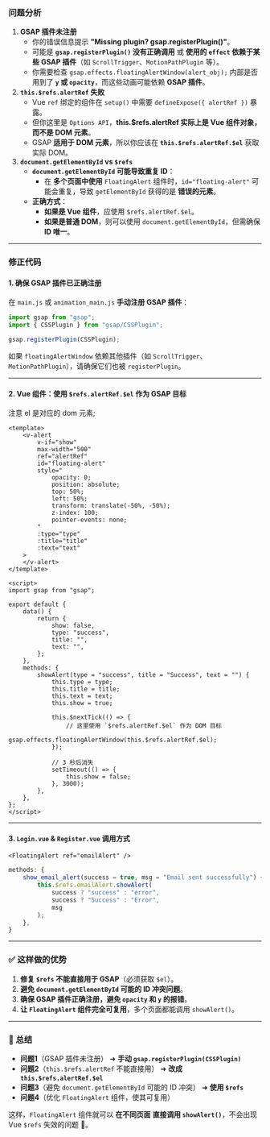 ### **问题分析**
1. **GSAP 插件未注册**    
    - 你的错误信息提示 **"Missing plugin? gsap.registerPlugin()"**。
    - 可能是 **`gsap.registerPlugin()` 没有正确调用** 或 **使用的 `effect` 依赖于某些 GSAP 插件**（如 `ScrollTrigger`、`MotionPathPlugin` 等）。
    - 你需要检查 `gsap.effects.floatingAlertWindow(alert_obj);` 内部是否用到了 **`y` 或 `opacity`**，而这些动画可能依赖 **GSAP 插件**。
2. **`this.$refs.alertRef` 失败** 
    - Vue `ref` 绑定的组件在 `setup()` 中需要 `defineExpose({ alertRef })` 暴露。
    - 但你这里是 `Options API`，**this.$refs.alertRef 实际上是 Vue 组件对象，而不是 DOM 元素**。
    - GSAP **适用于 DOM 元素**，所以你应该在 **`this.$refs.alertRef.$el`** 获取实际 DOM。
3. **`document.getElementById` vs `$refs`** 
    - **`document.getElementById` 可能导致重复 ID**：
        - 在 **多个页面中使用** `FloatingAlert` 组件时，`id="floating-alert"` 可能会重复，导致 `getElementById` 获得的是 **错误的元素**。
    - **正确方式**：
        - **如果是 Vue 组件**，应使用 `$refs.alertRef.$el`。
        - **如果是普通 DOM**，则可以使用 `document.getElementById`，但需确保 **ID 唯一**。

---

### **修正代码**

#### **1. 确保 GSAP 插件已正确注册**

在 `main.js` 或 `animation_main.js` **手动注册 GSAP 插件**：

```js
import gsap from "gsap";
import { CSSPlugin } from "gsap/CSSPlugin"; 

gsap.registerPlugin(CSSPlugin);
```

如果 `floatingAlertWindow` 依赖其他插件（如 `ScrollTrigger`、`MotionPathPlugin`），请确保它们也被 `registerPlugin`。

---

#### **2. Vue 组件：使用 `$refs.alertRef.$el` 作为 GSAP 目标**
注意 el 是对应的 dom 元素;
```vue
<template>
    <v-alert
        v-if="show"
        max-width="500"
        ref="alertRef"
        id="floating-alert"
        style="
            opacity: 0;
            position: absolute;
            top: 50%;
            left: 50%;
            transform: translate(-50%, -50%);
            z-index: 100;
            pointer-events: none;
        "
        :type="type"
        :title="title"
        :text="text"
    >
    </v-alert>
</template>

<script>
import gsap from "gsap";

export default {
    data() {
        return {
            show: false,
            type: "success",
            title: "",
            text: "",
        };
    },
    methods: {
        showAlert(type = "success", title = "Success", text = "") {
            this.type = type;
            this.title = title;
            this.text = text;
            this.show = true;

            this.$nextTick(() => {
                // 这里使用 `$refs.alertRef.$el` 作为 DOM 目标
                gsap.effects.floatingAlertWindow(this.$refs.alertRef.$el);
            });

            // 3 秒后消失
            setTimeout(() => {
                this.show = false;
            }, 3000);
        },
    },
};
</script>
```

---

#### **3. `Login.vue` & `Register.vue` 调用方式**

```vue
<FloatingAlert ref="emailAlert" />
```

```js
methods: {
    show_email_alert(success = true, msg = "Email sent successfully") {
        this.$refs.emailAlert.showAlert(
            success ? "success" : "error",
            success ? "Success" : "Error",
            msg
        );
    },
}
```

---

### **✅ 这样做的优势**

1. **修复 `$refs` 不能直接用于 GSAP**（必须获取 `$el`）。
2. **避免 `document.getElementById` 可能的 ID 冲突问题**。
3. **确保 GSAP 插件正确注册，避免 `opacity` 和 `y` 的报错**。
4. **让 `FloatingAlert` 组件完全可复用**，多个页面都能调用 `showAlert()`。

---

### **🚀 总结**

- **问题1**（GSAP 插件未注册） ➜ **手动 `gsap.registerPlugin(CSSPlugin)`**
- **问题2**（`this.$refs.alertRef` 不能直接用） ➜ **改成 `this.$refs.alertRef.$el`**
- **问题3**（避免 `document.getElementById` 可能的 ID 冲突） ➜ **使用 `$refs`**
- **问题4**（优化 `FloatingAlert` 组件，使其可复用）

这样，`FloatingAlert` 组件就可以 **在不同页面** **直接调用 `showAlert()`**，不会出现 Vue `$refs` 失效的问题 🚀。